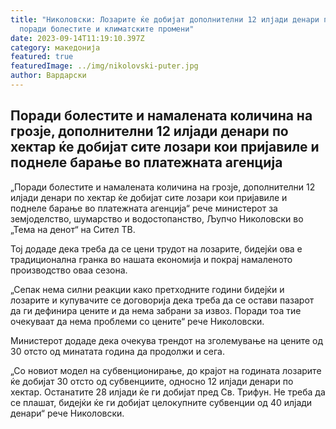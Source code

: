```yaml
---
title: "Николовски: Лозарите ќе добијат дополнителни 12 илјади денари по хектар
  поради болестите и климатските промени"
date: 2023-09-14T11:19:10.397Z
category: македонија
featured: true
featuredImage: ../img/nikolovski-puter.jpg
author: Вардарски
---
```

<!--StartFragment-->

## Поради болестите и намалената количина на грозје, дополнителни 12 илјади денари по хектар ќе добијат сите лозари кои пријавиле и поднеле барање во платежната агенција

<!--StartFragment-->

„Поради болестите и намалената количина на грозје, дополнителни 12 илјади денари по хектар ќе добијат сите лозари кои пријавиле и поднеле барање во платежната агенција“ рече министерот за земјоделство, шумарство и водостопанство, Љупчо Николовски во „Тема на денот“ на Сител ТВ.

Тој додаде дека треба да се цени трудот на лозарите, бидејќи ова е традиционална гранка во нашата економија и покрај намаленото производство оваа сезона.

„Сепак нема силни реакции како претходните години бидејќи и лозарите и купувачите се договорија дека треба да се остави пазарот да ги дефинира цените и да нема забрани за извоз. Поради тоа тие очекуваат да нема проблеми со цените“ рече Николовски.

Министерот додаде дека очекува трендот на зголемување на цените од 30 отсто од минатата година да продолжи и сега.

„Со новиот модел на субвенционирање, до крајот на годината лозарите ќе добијат 30 отсто од субвенциите, односно 12 илјади денари по хектар. Останатите 28 илјади ќе ги добијат пред Св. Трифун. Не треба да се плашат, бидејќи ќе ги добијат целокупните субвенции од 40 илјади денари“ рече Николовски.

<!--EndFragment-->

<!--EndFragment-->